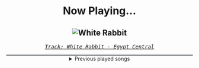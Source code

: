 <div align="center"> 
<h1>Now Playing...</h1>

![White Rabbit](https://i.scdn.co/image/ab67616d00001e021d9039cc88ce1c4d93915cd5)
--
_<samp><a href="https://open.spotify.com/track/4QhSscYz3TPLEwD6lMezvG">Track: White Rabbit - Egypt Central</a></samp>_

<div style="border: 1px #4B5054 solid"></div>
<details>
  <summary>
    Previous played songs
  </summary>
  <table>
    <thead>
      <tr>
        <th>
          Artist
        </th>
        <th>
          Song
        </th>
        <th>
          Link
        </th>
      </tr>
    </thead>
    <tbody>
      <tr><td>Egypt Central</td><td>White Rabbit</td><td><a href="https://open.spotify.com/track/4QhSscYz3TPLEwD6lMezvG">https://open.spotify.com/track/4QhSscYz3TPLEwD6lMezvG</a></td></tr><tr><td>DragonForce</td><td>Through The Fire And Flames</td><td><a href="https://open.spotify.com/track/1UMdbkqX19OiwfExH7gzYA">https://open.spotify.com/track/1UMdbkqX19OiwfExH7gzYA</a></td></tr><tr><td>Dope</td><td>My Funeral</td><td><a href="https://open.spotify.com/track/5w138Iy2qwcIfJ2govH4Tk">https://open.spotify.com/track/5w138Iy2qwcIfJ2govH4Tk</a></td></tr><tr><td>Eminem</td><td>Not Afraid</td><td><a href="https://open.spotify.com/track/7Ie9W94M7OjPoZVV216Xus">https://open.spotify.com/track/7Ie9W94M7OjPoZVV216Xus</a></td></tr><tr><td>Hollywood Undead</td><td>S.C.A.V.A.</td><td><a href="https://open.spotify.com/track/5VkpS9Zo4hwfOt6XYlQXsx">https://open.spotify.com/track/5VkpS9Zo4hwfOt6XYlQXsx</a></td></tr><tr><td>Art Of Dying</td><td>Get Thru This</td><td><a href="https://open.spotify.com/track/1KWiceCPUuzYbxluCCOpX2">https://open.spotify.com/track/1KWiceCPUuzYbxluCCOpX2</a></td></tr><tr><td>Thousand Foot Krutch</td><td>War of Change</td><td><a href="https://open.spotify.com/track/1qUHD9oPIMFHKpR12NY2KC">https://open.spotify.com/track/1qUHD9oPIMFHKpR12NY2KC</a></td></tr><tr><td>Foo Fighters</td><td>The Pretender</td><td><a href="https://open.spotify.com/track/7x8dCjCr0x6x2lXKujYD34">https://open.spotify.com/track/7x8dCjCr0x6x2lXKujYD34</a></td></tr><tr><td>Billy Talent</td><td>Red Flag</td><td><a href="https://open.spotify.com/track/2RZWdE8kYPlCAcRUYDeuLC">https://open.spotify.com/track/2RZWdE8kYPlCAcRUYDeuLC</a></td></tr><tr><td>The White Stripes</td><td>Seven Nation Army</td><td><a href="https://open.spotify.com/track/3dPQuX8Gs42Y7b454ybpMR">https://open.spotify.com/track/3dPQuX8Gs42Y7b454ybpMR</a></td></tr><tr><td>Scar Symmetry</td><td>Morphogenesis</td><td><a href="https://open.spotify.com/track/7thkq04UY4BSnxpePxtN2E">https://open.spotify.com/track/7thkq04UY4BSnxpePxtN2E</a></td></tr><tr><td>We As Human</td><td>Sever</td><td><a href="https://open.spotify.com/track/5qClwk2P8hmj6hddTewh3k">https://open.spotify.com/track/5qClwk2P8hmj6hddTewh3k</a></td></tr><tr><td>Dead Poetic</td><td>New Medicines</td><td><a href="https://open.spotify.com/track/2UMuVwCwPUdTmAYYgd88Fg">https://open.spotify.com/track/2UMuVwCwPUdTmAYYgd88Fg</a></td></tr><tr><td>Hoobastank</td><td>Out Of Control</td><td><a href="https://open.spotify.com/track/6mjHiGwrRGE8LVCXVc5QDU">https://open.spotify.com/track/6mjHiGwrRGE8LVCXVc5QDU</a></td></tr><tr><td>Skindred</td><td>Nobody</td><td><a href="https://open.spotify.com/track/581mukhDjta60CCwpvnjL9">https://open.spotify.com/track/581mukhDjta60CCwpvnjL9</a></td></tr><tr><td>Three Days Grace</td><td>Animal I Have Become</td><td><a href="https://open.spotify.com/track/5eFxwmqKrHpSQDOEIFYlgY">https://open.spotify.com/track/5eFxwmqKrHpSQDOEIFYlgY</a></td></tr><tr><td>Billy Talent</td><td>Fallen Leaves</td><td><a href="https://open.spotify.com/track/3jUTjCISntIUFL8jnAjzgc">https://open.spotify.com/track/3jUTjCISntIUFL8jnAjzgc</a></td></tr><tr><td>Hollywood Undead</td><td>Comin’ In Hot</td><td><a href="https://open.spotify.com/track/6cFYC7K3HqdnDzQyiHY9ce">https://open.spotify.com/track/6cFYC7K3HqdnDzQyiHY9ce</a></td></tr><tr><td>Thousand Foot Krutch</td><td>Courtesy Call</td><td><a href="https://open.spotify.com/track/0AOmbw8AwDnwXhHC3OhdVB">https://open.spotify.com/track/0AOmbw8AwDnwXhHC3OhdVB</a></td></tr><tr><td>Korn</td><td>Evolution</td><td><a href="https://open.spotify.com/track/4PaPZk1Ozg0TfDTBnbXX38">https://open.spotify.com/track/4PaPZk1Ozg0TfDTBnbXX38</a></td></tr>
    </tbody>
  </table>
</details>

</div>
